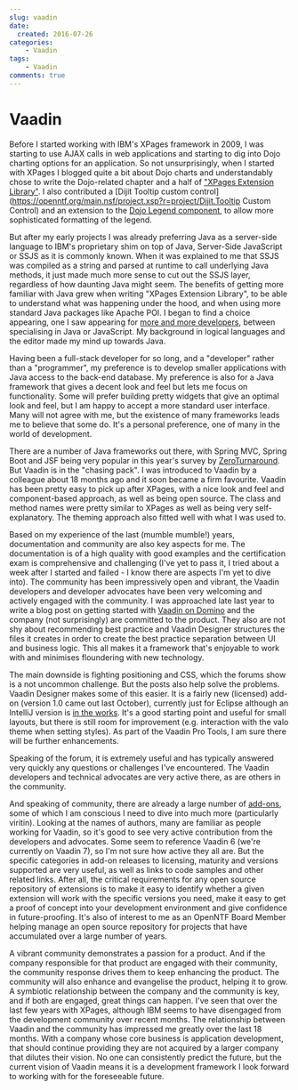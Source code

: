 ```yaml
---
slug: vaadin
date: 
  created: 2016-07-26
categories:
    - Vaadin
tags: 
    - Vaadin
comments: true
---
```

# Vaadin

Before I started working with IBM's XPages framework in 2009, I was starting to use AJAX calls in web applications and starting to dig into Dojo charting options for an application. So not unsurprisingly, when I started with XPages I blogged quite a bit about Dojo charts and understandably chose to write the Dojo-related chapter and a half of ["XPages Extension Library"](https://www.amazon.co.uk/XPages-Extension-Library-Step-step/dp/0132901811). I also contributed a [Dijit Tooltip custom control](https://openntf.org/main.nsf/project.xsp?r=project/Dijit.Tooltip Custom Control) and an extension to the [Dojo Legend component](https://openntf.org/main.nsf/project.xsp?r=project/Dojox.Charting%20Legend%20Extension), to allow more sophisticated formatting of the legend.

<!-- more -->

But after my early projects I was already preferring Java as a server-side language to IBM's proprietary shim on top of Java, Server-Side JavaScript or SSJS as it is commonly known. When it was explained to me that SSJS was compiled as a string and parsed at runtime to call underlying Java methods, it just made much more sense to cut out the SSJS layer, regardless of how daunting Java might seem. The benefits of getting more familiar with Java grew when writing "XPages Extension Library", to be able to understand what was happening under the hood, and when using more standard Java packages like Apache POI. I began to find a choice appearing, one I saw appearing for [more and more developers](http://www.intec.co.uk/back-end-developers-are-from-mars-front-end-developer-are-from-venus/), between specialising in Java or JavaScript. My background in logical languages and the editor made my mind up towards Java.

Having been a full-stack developer for so long, and a "developer" rather than a "programmer", my preference is to develop smaller applications with Java access to the back-end database. My preference is also for a Java framework that gives a decent look and feel but lets me focus on functionality. Some will prefer building pretty widgets that give an optimal look and feel, but I am happy to accept a more standard user interface. Many will not agree with me, but the existence of many frameworks leads me to believe that some do. It's a personal preference, one of many in the world of development.

There are a number of Java frameworks out there, with Spring MVC, Spring Boot and JSF being very popular in this year's survey by [ZeroTurnaround](http://zeroturnaround.com/rebellabs/java-tools-and-technologies-landscape-2016/). But Vaadin is in the "chasing pack". I was introduced to Vaadin by a colleague about 18 months ago and it soon became a firm favourite. Vaadin has been pretty easy to pick up after XPages, with a nice look and feel and component-based approach, as well as being open source. The class and method names were pretty similar to XPages as well as being very self-explanatory. The theming approach also fitted well with what I was used to.

Based on my experience of the last (mumble mumble!) years, documentation and community are also key aspects for me. The documentation is of a high quality with good examples and the certification exam is comprehensive and challenging (I've yet to pass it, I tried about a week after I started and failed - I know there are aspects I'm yet to dive into). The community has been impressively open and vibrant, the Vaadin developers and developer advocates have been very welcoming and actively engaged with the community. I was approached late last year to write a blog post on getting started with [Vaadin on Domino](https://vaadin.com/blog/-/blogs/designing-your-vaadin-based-domino-applications) and the company (not surprisingly) are committed to the product. They also are not shy about recommending best practice and Vaadin Designer structures the files it creates in order to create the best practice separation between UI and business logic. This all makes it a framework that's enjoyable to work with and minimises floundering with new technology.

The main downside is fighting positioning and CSS, which the forums show is a not uncommon challenge. But the posts also help solve the problems. Vaadin Designer makes some of this easier. It is a fairly new (licensed) add-on (version 1.0 came out last October), currently just for Eclipse although an IntelliJ version is [in the works](https://vaadin.com/blog/-/blogs/vaadin-designer-1-0-has-arrived#klyd_message_11334346). It's a good starting point and useful for small layouts, but there is still room for improvement (e.g. interaction with the valo theme when setting styles). As part of the Vaadin Pro Tools, I am sure there will be further enhancements.

Speaking of the forum, it is extremely useful and has typically answered very quickly any questions or challenges I've encountered. The Vaadin developers and technical advocates are very active there, as are others in the community.

And speaking of community, there are already a large number of [add-ons](https://vaadin.com/blog/-/blogs/designing-your-vaadin-based-domino-applications), some of which I am conscious I need to dive into much more (particularly viritin). Looking at the names of authors, many are familiar as people working for Vaadin, so it's good to see very active contribution from the developers and advocates. Some seem to reference Vaadin 6 (we're currently on Vaadin 7), so I'm not sure how active they all are. But the specific categories in add-on releases to licensing, maturity and versions supported are very useful, as well as links to code samples and other related links. After all, the critical requirements for any open source repository of extensions is to make it easy to identify whether a given extension will work with the specific versions you need, make it easy to get a proof of concept into your development environment and give confidence in future-proofing. It's also of interest to me as an OpenNTF Board Member helping manage an open source repository for projects that have accumulated over a large number of years.

A vibrant community demonstrates a passion for a product. And if the company responsible for that product are engaged with their community, the community response drives them to keep enhancing the product. The community will also enhance and evangelise the product, helping it to grow. A symbiotic relationship between the company and the community is key, and if both are engaged, great things can happen. I've seen that over the last few years with XPages, although IBM seems to have disengaged from the development community over recent months. The relationship between Vaadin and the community has impressed me greatly over the last 18 months. With a company whose core business is application development, that should continue providing they are not acquired by a larger company that dilutes their vision. No one can consistently predict the future, but the current vision of Vaadin means it is a development framework I look forward to working with for the foreseeable future.